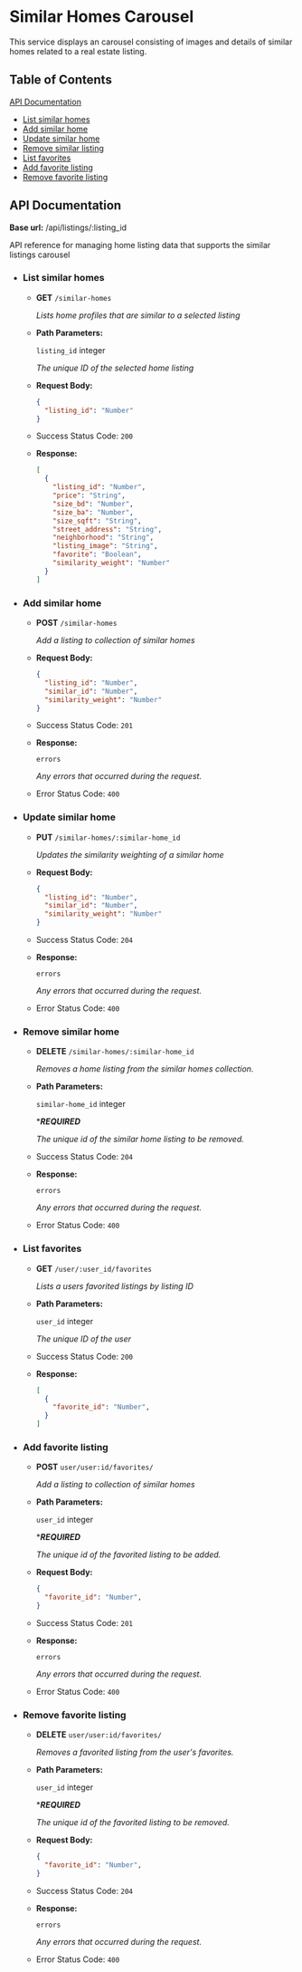 # Similar Homes Carousel

This service displays an carousel consisting of images and details of similar homes related to a real estate listing.

## Table of Contents

[API Documentation](#api-documentation)
* [List similar homes](#list-similar-homes)
* [Add similar home](#add-similar-home)
* [Update similar home](#update-similar-home)
* [Remove similar listing](#remove-similar-home)
* [List favorites](#list-favorites)
* [Add favorite listing](#add-favorite-listing)
* [Remove favorite listing](#remove-favorite-listing)

## API Documentation

**Base url:** /api/listings/:listing_id

API reference for managing home listing data that supports the similar listings carousel

* ### List similar homes
  * __GET__ ```/similar-homes```

    *Lists home profiles that are similar to a selected listing*

  * __Path Parameters:__

      ```listing_id``` integer

      *The unique ID of the selected home listing*

  * __Request Body:__
    ```json
    {
      "listing_id": "Number"
    }

  * Success Status Code: ```200```
  * __Response:__
    ```json
    [
      {
        "listing_id": "Number",
        "price": "String",
        "size_bd": "Number",
        "size_ba": "Number",
        "size_sqft": "String",
        "street_address": "String",
        "neighborhood": "String",
        "listing_image": "String",
        "favorite": "Boolean",
        "similarity_weight": "Number"
      }
    ]
    ```

* ### Add similar home
  * __POST__ ```/similar-homes```

    *Add a listing to collection of similar homes*

  * __Request Body:__
    ```json
    {
      "listing_id": "Number",
      "similar_id": "Number",
      "similarity_weight": "Number"
    }
    ```

  * Success Status Code: ```201```

  * __Response:__

    ```errors```

    *Any errors that occurred during the request.*

  * Error Status Code: ```400```


* ### Update similar home
  * __PUT__ ```/similar-homes/:similar-home_id```

    *Updates the similarity weighting of a similar home*

  * __Request Body:__
    ```json
    {
      "listing_id": "Number",
      "similar_id": "Number",
      "similarity_weight": "Number"
    }
    ```
  * Success Status Code: ```204```

  * __Response:__

    ```errors```

    *Any errors that occurred during the request.*

  * Error Status Code: ```400```

* ### Remove similar home
  * __DELETE__ ```/similar-homes/:similar-home_id```

    *Removes a home listing from the similar homes collection.*

  * __Path Parameters:__

    ```similar-home_id``` integer

    ****REQUIRED***

    *The unique id of the similar home listing to be removed.*

  * Success Status Code: ```204```

  * __Response:__

    ```errors```

    *Any errors that occurred during the request.*

  * Error Status Code: ```400```

* ### List favorites
  * __GET__ ```/user/:user_id/favorites```

    *Lists a users favorited listings by listing ID*

  * __Path Parameters:__

      ```user_id``` integer

      *The unique ID of the user*

  * Success Status Code: ```200```
  * __Response:__
    ```json
    [
      {
        "favorite_id": "Number",
      }
    ]
    ```

* ### Add favorite listing
  * __POST__ ```user/user:id/favorites/```

    *Add a listing to collection of similar homes*

  * __Path Parameters:__

    ```user_id``` integer

    ****REQUIRED***

    *The unique id of the favorited listing to be added.*

  * __Request Body:__
    ```json
    {
      "favorite_id": "Number",
    }
    ```

  * Success Status Code: ```201```

  * __Response:__

    ```errors```

    *Any errors that occurred during the request.*

  * Error Status Code: ```400```

* ### Remove favorite listing
  * __DELETE__ ```user/user:id/favorites/```

    *Removes a favorited listing from the user's favorites.*

  * __Path Parameters:__

    ```user_id``` integer

    ****REQUIRED***

    *The unique id of the favorited listing to be removed.*

  * __Request Body:__
    ```json
    {
      "favorite_id": "Number",
    }
    ```

  * Success Status Code: ```204```

  * __Response:__

    ```errors```

    *Any errors that occurred during the request.*

  * Error Status Code: ```400```

